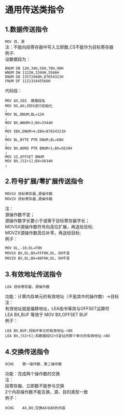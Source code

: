 # 通用传送类指令
## 1.数据传送指令
`MOV 目，源`  
注：不能向段寄存器中写入立即数,CS不能作为目标寄存器  
例子:  
设数据段为：  
```
BNUM DB 12H,34H,56H,78H,90H
WNUM DW 1122H,3344H,5566H
DNUM DD 13572468H,87654321H
FNUM DF 112233445566H
```
代码段：  
```
MOV AX,SEG  数据段名
MOV DS,AX;对DS进行初始化
;
MOV BL,BNUM;BL=12H
;
MOV BX,WNUM+2;BX=3344H
;
MOV EBX,DNUM+4;EBX=87654321H
;
MOV BL,BYTE PTR DNUM;BL=68H
;
MOV BX,WORD PTR BNUM+1;BX=5634H
;
MOV SI,OFFSET BNUM
MOV BX,[SI+1];BX=5634H
;
```
## 2.符号扩展/零扩展传送指令
```
MOVSX 目标寄存器,源操作数
MOVZX 目标寄存器,源操作数
```
注：  
源操作数不变；  
源操作数字长要小于或等于目标寄存器字长；  
MOVSX源操作数符号向高位扩展，再送给目标;  
MOVZX源操作数高位补零，再送给目标;  
例子：  
```
MOV DL,-16;DL=F0H
MOVSX BX,DL;BX=FFF0H,DL、DH不变
MOVZX BX,DL;BX=00F0H,DL、DH不变
```
## 3.有效地址传送指令
```
LEA 目标寄存器，源操作数
```
功能：计算内存单元的有效地址（不是其中的操作数）->目标  
注：  
有效地址就是偏移地址，LEA指令等效与OFFSET运算符   
LEA BX,BUF 等效于 MOV BX,OFFSET BUF  
例子：  
```
LEA BX,BUF;将BUF单元的有效地址->BX
LEA BX,[SI+5];将数据段SI+5变址的那个单元的有效地址->BX
```
## 4.交换传送指令
```
XCHG    第一操作数，第二操作数
```
功能：完成两个操作数的交换  
注：  
段寄存器、立即数不能参与交换  
2个内存操作数不能互换，源、目的类型一致  
例子：  
```
XCHG    AX,BX;交换AX与BX的内容
```
